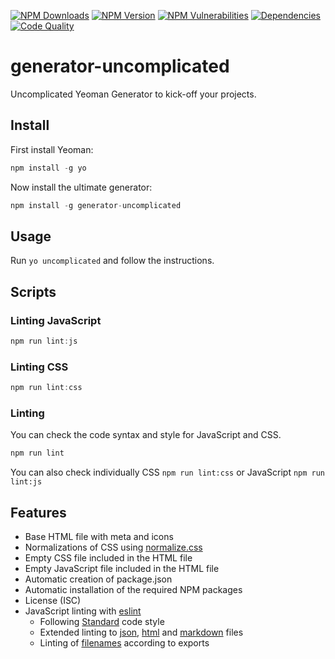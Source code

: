 
[![NPM Downloads](https://img.shields.io/npm/dt/generator-uncomplicated?logo=npm&style=flat-square)](https://www.npmjs.com/package/generator-uncomplicated)
[![NPM Version](https://img.shields.io/npm/v/generator-uncomplicated?logo=npm&style=flat-square)](https://www.npmjs.com/package/generator-uncomplicated)
[![NPM Vulnerabilities](https://img.shields.io/snyk/vulnerabilities/npm/generator-uncomplicated?logo=snyk&style=flat-square)](https://snyk.io/vuln/search?q=generator-uncomplicated&type=npm)
[![Dependencies](https://img.shields.io/librariesio/release/npm/generator-uncomplicated?style=flat-square)](https://libraries.io/npm/generator-uncomplicated)
[![Code Quality](https://img.shields.io/codacy/grade/e2f30765dfaa40b59b5c715b873aa65d?logo=codacy&style=flat-square)](https://support.codacy.com/hc/en-us/articles/207994765-What-are-the-different-Grades-and-how-are-they-calculated-)

# generator-uncomplicated
Uncomplicated Yeoman Generator to kick-off your projects.

## Install
First install Yeoman:
```javascript
npm install -g yo
```

Now install the ultimate generator:
```javascript
npm install -g generator-uncomplicated
```

## Usage
Run `yo uncomplicated` and follow the instructions.

## Scripts

### Linting JavaScript
```javascript
npm run lint:js
```

### Linting CSS
```javascript
npm run lint:css
```

### Linting
You can check the code syntax and style for JavaScript and CSS.
```javascript
npm run lint
```
You can also check individually CSS ```npm run lint:css``` or JavaScript ```npm run lint:js```

## Features
*   Base HTML file with meta and icons
*   Normalizations of CSS using [normalize.css](https://www.npmjs.com/package/normalize.css)
*   Empty CSS file included in the HTML file
*   Empty JavaScript file included in the HTML file
*   Automatic creation of package.json
*   Automatic installation of the required NPM packages
*   License (ISC)
*   JavaScript linting with [eslint](https://eslint.org/)
    *   Following [Standard](https://standardjs.com/rules.html) code style
    *   Extended linting to [json](https://github.com/Bkucera/eslint-plugin-json-format), [html](https://github.com/BenoitZugmeyer/eslint-plugin-html) and [markdown](https://github.com/eslint/eslint-plugin-markdown) files
    *   Linting of [filenames](https://github.com/selaux/eslint-plugin-filenames) according to exports

